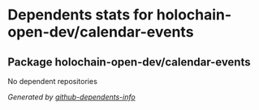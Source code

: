 # Dependents stats for holochain-open-dev/calendar-events

## Package holochain-open-dev/calendar-events

No dependent repositories

_Generated by [github-dependents-info](https://github.com/nvuillam/github-dependents-info)_